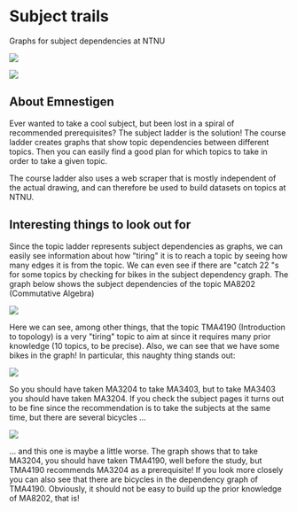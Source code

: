 
# Subject trails
Graphs for subject dependencies at NTNU

![](demo.gif)

![](https://i.imgur.com/vTjHD4g.png)

## About Emnestigen
Ever wanted to take a cool subject, but been lost in a spiral of recommended prerequisites? The subject ladder is the solution! The course ladder creates graphs that show topic dependencies between different topics. Then you can easily find a good plan for which topics to take in order to take a given topic.

The course ladder also uses a web scraper that is mostly independent of the actual drawing, and can therefore be used to build datasets on topics at NTNU.

## Interesting things to look out for
Since the topic ladder represents subject dependencies as graphs, we can easily see information about how "tiring" it is to reach a topic by seeing how many edges it is from the topic. We can even see if there are "catch 22 "s for some topics by checking for bikes in the subject dependency graph. The graph below shows the subject dependencies of the topic MA8202 (Commutative Algebra)

![](https://i.imgur.com/vTjHD4g.png)

Here we can see, among other things, that the topic TMA4190 (Introduction to topology) is a very "tiring" topic to aim at since it requires many prior knowledge (10 topics, to be precise). Also, we can see that we have some bikes in the graph! In particular, this naughty thing stands out:

![](https://i.imgur.com/Qu5yeQC.png)

So you should have taken MA3204 to take MA3403, but to take MA3403 you should have taken MA3204. If you check the subject pages it turns out to be fine since the recommendation is to take the subjects at the same time, but there are several bicycles ...

![](https://i.imgur.com/RbmYGLt.png)

... and this one is maybe a little worse. The graph shows that to take MA3204, you should have taken TMA4190, well before the study, but TMA4190 recommends MA3204 as a prerequisite! If you look more closely you can also see that there are bicycles in the dependency graph of TMA4190. Obviously, it should not be easy to build up the prior knowledge of MA8202, that is!
